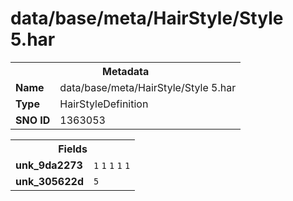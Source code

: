 <h1>data/base/meta/HairStyle/Style 5.har</h1><table><tr><th colspan="100%">Metadata</th></tr><tr><td><b>Name</b></td><td>data/base/meta/HairStyle/Style 5.har</td></tr><tr><td><b>Type</b></td><td>HairStyleDefinition</td></tr><tr><td><b>SNO ID</b></td><td>1363053</td></tr></table>

<table><tr><th colspan="100%">Fields</th></tr><tr><td><b>unk_9da2273</b></td><td><code>1</code>
<code>1</code>
<code>1</code>
<code>1</code>
<code>1</code>
</td></tr><tr><td><b>unk_305622d</b></td><td><code>5</code></td></tr></table>

